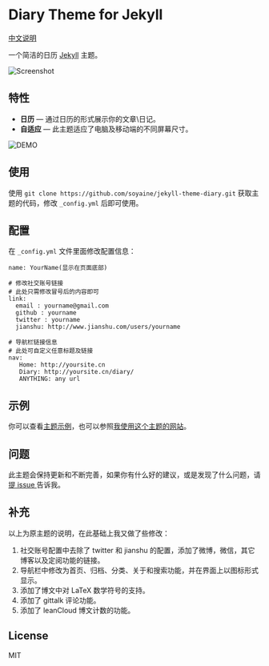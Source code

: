 Diary Theme for Jekyll
======================

[中文说明](https://github.com/soyaine/jekyll-theme-diary/blob/master/README_CN.md)

一个简洁的日历 [Jekyll](http://jekyllrb.com/) 主题。

![Screenshot](http://i2.muimg.com/588926/15b8a32295edd802.jpg)


特性
-------

* **日历** — 通过日历的形式展示你的文章\日记。
* **自适应** — 此主题适应了电脑及移动端的不同屏幕尺寸。

![DEMO](https://cl.ly/323z0m3k1h1J/Screen%20recording%202017-05-15%20at%2009.33.52%20PM.gif)


使用
--------------

使用 `git clone https://github.com/soyaine/jekyll-theme-diary.git` 获取主题的代码，修改 `_config.yml` 后即可使用。

配置
--------------

在 `_config.yml` 文件里面修改配置信息：

```
name: YourName(显示在页面底部)
 
# 修改社交账号链接
# 此处只需修改冒号后的内容即可
link:
  email : yourname@gmail.com
  github : yourname
  twitter : yourname
  jianshu: http://www.jianshu.com/users/yourname

# 导航栏链接信息
# 此处可自定义任意标题及链接
nav:
   Home: http://yoursite.cn
   Diary: http://yoursite.cn/diary/
   ANYTHING: any url

```

示例
-------

你可以查看[主题示例](https://soyaine.github.io/jekyll-theme-diary/)，也可以参照[我使用这个主题的网站](https://soyaine.github.io/diary/)。

问题
-------
此主题会保持更新和不断完善，如果你有什么好的建议，或是发现了什么问题，请[提 issue ](https://github.com/soyaine/jekyll-theme-diary/issues/new)告诉我。

补充
-------
以上为原主题的说明，在此基础上我又做了些修改：
1. 社交账号配置中去除了 twitter 和 jianshu 的配置，添加了微博，微信，其它博客以及定阅功能的链接。  
2. 导航栏中修改为首页、归档、分类、关于和搜索功能，并在界面上以图标形式显示。  
3. 添加了博文中对 LaTeX 数学符号的支持。  
4. 添加了 gittalk 评论功能。  
5. 添加了 leanCloud 博文计数的功能。  

License
---------
MIT